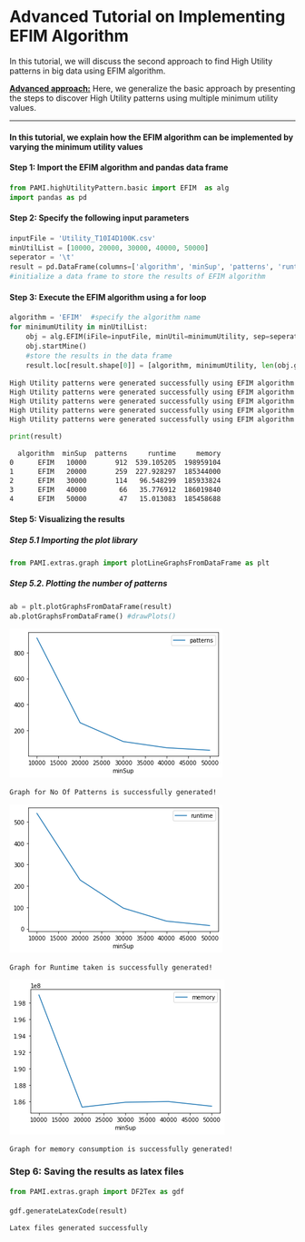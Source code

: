 # Advanced Tutorial on Implementing EFIM Algorithm

In this tutorial, we will discuss the second approach to find High Utility patterns in big data using EFIM algorithm.

[__Advanced approach:__](#advApproach) Here, we generalize the basic approach by presenting the steps to discover High Utility patterns using multiple minimum utility values.

***

#### In this tutorial, we explain how the EFIM algorithm  can be implemented by varying the minimum utility values

#### Step 1: Import the EFIM algorithm and pandas data frame

```python
from PAMI.highUtilityPattern.basic import EFIM  as alg
import pandas as pd
```

#### Step 2: Specify the following input parameters


```python
inputFile = 'Utility_T10I4D100K.csv'
minUtilList = [10000, 20000, 30000, 40000, 50000]
seperator = '\t'      
result = pd.DataFrame(columns=['algorithm', 'minSup', 'patterns', 'runtime', 'memory']) 
#initialize a data frame to store the results of EFIM algorithm
```

#### Step 3: Execute the EFIM algorithm using a for loop


```python
algorithm = 'EFIM'  #specify the algorithm name
for minimumUtility in minUtilList:
    obj = alg.EFIM(iFile=inputFile, minUtil=minimumUtility, sep=seperator)
    obj.startMine()
    #store the results in the data frame
    result.loc[result.shape[0]] = [algorithm, minimumUtility, len(obj.getPatterns()), obj.getRuntime(), obj.getMemoryRSS()]
```

    High Utility patterns were generated successfully using EFIM algorithm
    High Utility patterns were generated successfully using EFIM algorithm
    High Utility patterns were generated successfully using EFIM algorithm
    High Utility patterns were generated successfully using EFIM algorithm
    High Utility patterns were generated successfully using EFIM algorithm



```python
print(result)
```

      algorithm  minSup  patterns     runtime     memory
    0      EFIM   10000       912  539.105205  198959104
    1      EFIM   20000       259  227.928297  185344000
    2      EFIM   30000       114   96.548299  185933824
    3      EFIM   40000        66   35.776912  186019840
    4      EFIM   50000        47   15.013083  185458688


#### Step 5: Visualizing the results

##### Step 5.1 Importing the plot library


```python
from PAMI.extras.graph import plotLineGraphsFromDataFrame as plt
```

##### Step 5.2. Plotting the number of patterns


```python
ab = plt.plotGraphsFromDataFrame(result)
ab.plotGraphsFromDataFrame() #drawPlots()
```


    
![png](output_15_0.png)
    


    Graph for No Of Patterns is successfully generated!



    
![png](output_15_2.png)
    


    Graph for Runtime taken is successfully generated!



    
![png](output_15_4.png)
    


    Graph for memory consumption is successfully generated!


### Step 6: Saving the results as latex files

```python
from PAMI.extras.graph import DF2Tex as gdf

gdf.generateLatexCode(result)
```

    Latex files generated successfully

